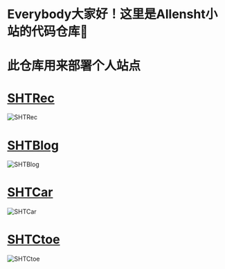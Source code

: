 # Everybody大家好！这里是Allensht小站的代码仓库🫡
# 此仓库用来部署个人站点
# [SHTRec](https://allensht.github.io/SHTRec/)
![SHTRec](https://pic.imgdb.cn/item/651cc402c458853aef7f5f47.jpg)
# [SHTBlog](https://allensht.github.io/SHTBlog/)
![SHTBlog](https://pic.imgdb.cn/item/651cc625c458853aef7f9f67.jpg)
# [SHTCar](https://allensht.github.io/SHTCar/)
![SHTCar](https://pic.imgdb.cn/item/651cc38fc458853aef7f5555.jpg)
# [SHTCtoe](https://allensht.github.io/SHTCtoe/)
![SHTCtoe](https://pic.imgdb.cn/item/6545e60dc458853aef4ad285.jpg)